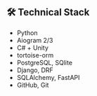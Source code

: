 ## 🛠 Technical Stack
*   Python
*   Aiogram 2/3
*   C# + Unity
*   tortoise-orm
*   PostgreSQL, SQlite
*   Django, DRF
*   SQLAlchemy, FastAPI
*   GitHub, Git
